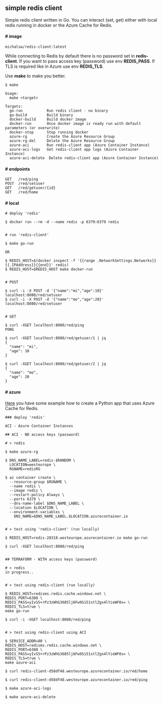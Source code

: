 ## simple redis client

Simple redis client written in Go. You can interact (set, get) either with local redis running in docker or the Azure Cache for Redis.

#### # image

`michalsw/redis-client:latest`

While connecting to Redis by default there is no password set in **redis-client**. If you want to pass access key (password) use env **REDIS_PASS**. If TLS is required like in Azure use env **REDIS_TLS**.  

Use **make** to make you better.

```
$ make

Usage:
  make <target>

Targets:
  go-run           Run redis client - no binary
  go-build         Build binary
  docker-build     Build docker image
  docker-run       Once docker image is ready run with default parameters (or overwrite)
  docker-stop      Stop running docker
  azure-rg         Create the Azure Resource Group
  azure-rg-del     Delete the Azure Resource Group
  azure-aci        Run redis-client app (Azure Container Instance)
  azure-aci-logs   Get redis-client app logs (Azure Container Instance)
  azure-aci-delete  Delete redis-client app (Azure Container Instance)
```

#### # endpoints
```
GET   /red/ping
POST  /red/setuser
GET   /red/getuser/{id}
GET   /red/home
```

#### # local
```
# deploy 'redis'

$ docker run --rm -d --name redis -p 6379:6379 redis


# run 'redis-client'

$ make go-run

OR

$ REDIS_HOST=$(docker inspect -f '{{range .NetworkSettings.Networks}}{{.IPAddress}}{{end}}' redis)
$ REDIS_HOST=$REDIS_HOST make docker-run


# POST

$ curl -i -X POST -d '{"name":"mi","age":10}' localhost:8080/red/setuser
$ curl -i -X POST -d '{"name":"mo","age":20}' localhost:8080/red/setuser


# GET

$ curl -XGET localhost:8080/red/ping
PONG

$ curl -XGET localhost:8080/red/getuser/1 | jq
{
  "name": "mi",
  "age": 10
}

$ curl -XGET localhost:8080/red/getuser/2 | jq
{
  "name": "mo",
  "age": 20
}
```

#### # azure

[Here](https://docs.microsoft.com/en-us/azure/azure-cache-for-redis/cache-python-get-started) you have some example how to create a Python app that uses Azure Cache for Redis.

```
### deploy 'redis'

ACI - Azure Container Instances

## ACI - NO access keys (password)

# > redis

$ make azure-rg

$ DNS_NAME_LABEL=redis-$RANDOM \
  LOCATION=westeurope \
  RGNAME=redisRG

$ az container create \
  --resource-group $RGNAME \
  --name redis \
  --image redis \
  --restart-policy Always \
  --ports 6379 \
  --dns-name-label $DNS_NAME_LABEL \
  --location $LOCATION \
  --environment-variables \
    DNS_NAME=$DNS_NAME_LABEL.$LOCATION.azurecontainer.io


# > test using 'redis-client' (run locally)

$ REDIS_HOST=redis-28318.westeurope.azurecontainer.io make go-run

$ curl -XGET localhost:8080/red/ping


## TERRAFORM - WITH access keys (password)

# > redis
in progress..


# > test using redis-client (run locally)

$ REDIS_HOST=redisms.redis.cache.windows.net \
REDIS_PORT=6380 \
REDIS_PASS=yIvSS+rPz3zWhG3685lj6Fw9Si51stlZgx4lYieWF0s= \
REDIS_TLS=true \
make go-run

$ curl -i -XGET localhost:8080/red/ping


# > test using redis-client using ACI

$ SERVICE_ADDR=80 \
REDIS_HOST=redisms.redis.cache.windows.net \
REDIS_PORT=6380 \
REDIS_PASS=yIvSS+rPz3zWhG3685lj6Fw9Si51stlZgx4lYieWF0s= \
REDIS_TLS=true \
make azure-aci

$ curl redis-client-d58df48.westeurope.azurecontainer.io/red/home

$ curl redis-client-d58df48.westeurope.azurecontainer.io/red/ping

$ make azure-aci-logs 

$ make azure-aci-delete
```